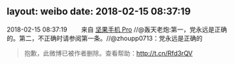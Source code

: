 layout: weibo
date: 2018-02-15 08:37:19
---
<meta name="referrer" content="no-referrer" />

2018-02-15 08:37:19  &nbsp;&nbsp;&nbsp;&nbsp;&nbsp;&nbsp; 来自 <a href="http://app.weibo.com/t/feed/Z4AgP" rel="nofollow">坚果手机 Pro</a>
//@轰天老炮:第一，党永远是正确的。第二，不正确时请参阅第一条。//@zhoupp0713：党永远是正确的
>  抱歉，此微博已被作者删除。查看帮助：http://t.cn/Rfd3rQV
